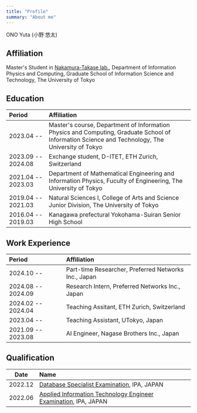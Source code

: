 ```yaml
---
title: "Profile"
summary: "About me"
---
```


ONO Yuta (小野 悠太)


## Affiliation

Master's Student in [Nakamura-Takase lab.](http://www.hal.ipc.i.u-tokyo.ac.jp/index-e.html), Department of Information Physics and Computing, Graduate School of Information Science and Technology, The University of Tokyo


## Education

| Period | Affiliation |
| :----- | :---------- |
| 2023.04 --         | Master's course, Department of Information Physics and Computing, Graduate School of Information Science and Technology, The University of Tokyo |
| 2023.09 -- 2024.08 | Exchange student, D-ITET, ETH Zurich, Switzerland |
| 2021.04 -- 2023.03 | Department of Mathematical Engineering and Information Physics, Fuculty of Engineering, The University of Tokyo                                  |
| 2019.04 -- 2021.03 | Natural Sciences I, College of Arts and Science Junior Division, The University of Tokyo                                                         |
| 2016.04 -- 2019.03 | Kanagawa prefectural Yokohama-Suiran Senior High School                                                                                          |


## Work Experience

| Period | Affiliation |
| :----- | :---------- |
| 2024.10 --         | Part-time Researcher, Preferred Networks Inc., Japan |
| 2024.08 -- 2024.09 | Research Intern, Preferred Networks Inc., Japan |
| 2024.02 -- 2024.04 | Teaching Assitant, ETH Zurich, Switzerland |
| 2023.04 --         | Teaching Assistant, UTokyo, Japan |
| 2021.09 -- 2023.08 | AI Engineer, Nagase Brothers Inc., Japan |


## Qualification

| Date | Name |
| :--: | :--- |
| 2022.12 | [Database Specialist Examination](https://www.ipa.go.jp/shiken/kubun/db.html), IPA, JAPAN                     |
| 2022.06 | [Applied Information Technology Engineer Examination](https://www.ipa.go.jp/shiken/kubun/ap.html), IPA, JAPAN |
